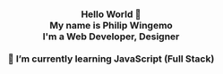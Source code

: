 
  <!-- Hi there! Feel free to make this your own but don't use my data -->
<div align="center">  
<h3>Hello World 👋<br> My name is Philip Wingemo<br>I'm a Web Developer, Designer
  <br>
  <br>
🌱 I’m currently learning JavaScript (Full Stack)  <br>

<!--
**wingemo/wingemo** is a ✨ _special_ ✨ repository because its `README.md` (this file) appears on your GitHub profile.

Here are some ideas to get you started:

- 🔭 I’m currently working on ...
- 🌱 I’m currently learning ...
- 👯 I’m looking to collaborate on ...
- 🤔 I’m looking for help with ...
- 💬 Ask me about ...
- 📫 How to reach me: ...
- 😄 Pronouns: ...
- ⚡ Fun fact: ...
-->
